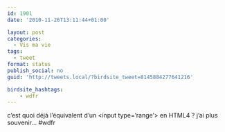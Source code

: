 ```yaml
---
id: 1901
date: '2010-11-26T13:11:44+01:00'

layout: post
categories:
  - Vis ma vie
tags:
  - tweet
format: status
publish_social: no
guid: 'http://tweets.local/?birdsite_tweet=8145884277641216'

birdsite_hashtags:
    - wdfr
---
```


c’est quoi déjà l’équivalent d’un &lt;input type=’range’&gt; en HTML4 ? j’ai plus souvenir… #wdfr